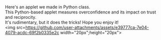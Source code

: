 Here's an applet we made in Python class.<br>
This Python-based applet measures overconfidence and its impact on trust and reciprocity.<br>
It's rudimentary, but it does the tricks!
Hope you enjoy it!<br>
<img src=https://github.com/user-attachments/assets/e39777ca-7e04-4079-acdc-69f2b0335e2c width="20px";height="20px">
